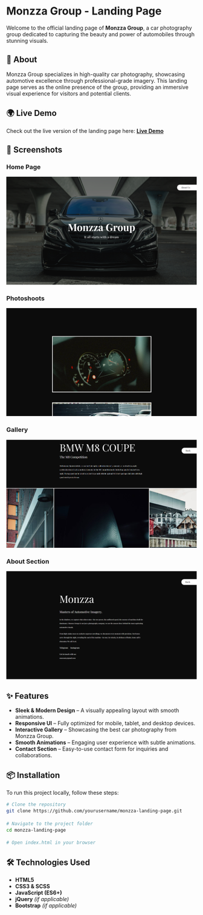 # Monzza Group - Landing Page

Welcome to the official landing page of **Monzza Group**, a car photography group dedicated to capturing the beauty and power of automobiles through stunning visuals.

## 🚗 About

Monzza Group specializes in high-quality car photography, showcasing automotive excellence through professional-grade imagery. This landing page serves as the online presence of the group, providing an immersive visual experience for visitors and potential clients.

## 🌍 Live Demo

Check out the live version of the landing page here:
[**Live Demo**](#) 

## 📸 Screenshots

### Home Page
![Home Page Screenshot](assets/screenshots/screenshot%20(1).png) 

### Photoshoots
![Gallery Screenshot](assets/screenshots/screenshot%20(2).png) 

### Gallery
![Gallery Screenshot](assets/screenshots/screenshot%20(3).png)

### About Section
![Contact Section Screenshot](assets/screenshots/screenshot%20(4).png) 

## ✨ Features
- **Sleek & Modern Design** – A visually appealing layout with smooth animations.
- **Responsive UI** – Fully optimized for mobile, tablet, and desktop devices.
- **Interactive Gallery** – Showcasing the best car photography from Monzza Group.
- **Smooth Animations** – Engaging user experience with subtle animations.
- **Contact Section** – Easy-to-use contact form for inquiries and collaborations.

## 📦 Installation
To run this project locally, follow these steps:
```sh
# Clone the repository
git clone https://github.com/yourusername/monzza-landing-page.git

# Navigate to the project folder
cd monzza-landing-page

# Open index.html in your browser
```

## 🛠️ Technologies Used
- **HTML5**
- **CSS3 & SCSS**
- **JavaScript (ES6+)**
- **jQuery** *(if applicable)*
- **Bootstrap** *(if applicable)*

